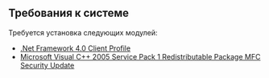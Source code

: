 ## Требования к системе ##

Требуется установка следующих модулей:

  * [.Net Framework 4.0 Client Profile](http://www.microsoft.com/downloads/en/confirmation.aspx?FamilyID=e5ad0459-cbcc-4b4f-97b6-fb17111cf544)
  * [Microsoft Visual C++ 2005 Service Pack 1 Redistributable Package MFC Security Update](http://www.microsoft.com/downloads/info.aspx?na=41&srcfamilyid=ae2e1a40-7b45-4fe9-a20f-2ed2923aca62&srcdisplaylang=en&u=http%3a%2f%2fdownload.microsoft.com%2fdownload%2f8%2fB%2f4%2f8B42259F-5D70-43F4-AC2E-4B208FD8D66A%2fvcredist_x86.EXE)